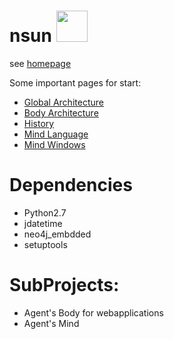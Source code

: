 nsun <img src="icon.ico" width="50" height="50" />
====

see [homepage](http://meahmadi.github.io/nsun/)

Some important pages for start:
* [Global Architecture](https://github.com/meahmadi/nsun/wiki/Architecture)
* [Body Architecture](https://github.com/meahmadi/nsun/wiki/Body)
* [History](https://github.com/meahmadi/nsun/wiki/History)
* [Mind Language](https://github.com/meahmadi/nsun/wiki/Language)
* [Mind Windows](https://github.com/meahmadi/nsun/wiki/MindWindows)

Dependencies
====

- Python2.7
- jdatetime
- neo4j_embdded
- setuptools


SubProjects:
====

- Agent's Body for webapplications
- Agent's Mind
